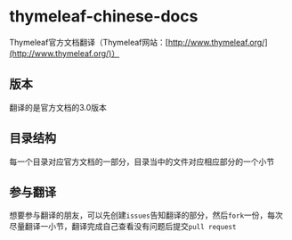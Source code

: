 # thymeleaf-chinese-docs
Thymeleaf官方文档翻译（Thymeleaf网站：[http://www.thymeleaf.org/](http://www.thymeleaf.org/)）

## 版本
翻译的是官方文档的3.0版本

## 目录结构
每一个目录对应官方文档的一部分，目录当中的文件对应相应部分的一个小节

## 参与翻译
想要参与翻译的朋友，可以先创建`issues`告知翻译的部分，然后`fork`一份，每次尽量翻译一小节，翻译完成自己查看没有问题后提交`pull request`
